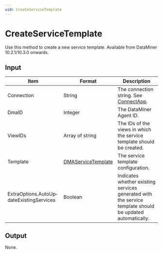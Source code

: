 ```yaml
---
uid: CreateServiceTemplate
---
```


# CreateServiceTemplate

Use this method to create a new service template. Available from DataMiner 10.2.1/10.3.0 onwards.

## Input

| Item | Format | Description |
|--|--|--|
| Connection | String | The connection string. See [ConnectApp](xref:ConnectApp). |
| DmaID | Integer | The DataMiner Agent ID. |
| ViewIDs | Array of string | The IDs of the views in which the service template should be created. |
| Template | [DMAServiceTemplate](xref:DMAServiceTemplate) | The service template configuration. |
| ExtraOptions.AutoUp­dateExistingServices | Boolean | Indicates whether existing services generated with the service template should be updated automatically. |

## Output

None.
